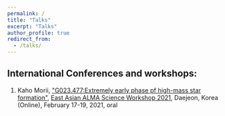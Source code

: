 ```yaml
---
permalink: /
title: "Talks"
excerpt: "Talks"
author_profile: true
redirect_from: 
  - /talks/
---
```


## International Conferences and workshops: 

1. Kaho Morii, ["G023.477:Extremely early phase pf high-mass star formation"](https://alma.kasi.re.kr/almakasi2021/abstract/KahoMorii.html), 
[East Asian ALMA Science Workshop 2021](https://alma.kasi.re.kr/almakasi2021/), Daejeon, Korea (Online), February 17-19, 2021, oral

